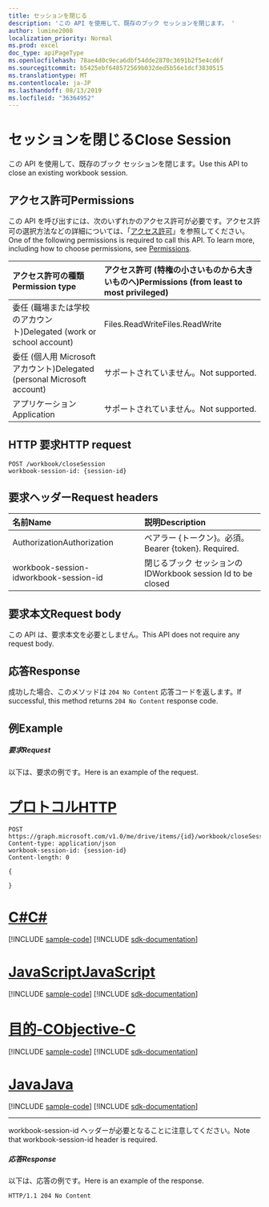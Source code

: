 ```yaml
---
title: セッションを閉じる
description: 'この API を使用して、既存のブック セッションを閉じます。 '
author: lumine2008
localization_priority: Normal
ms.prod: excel
doc_type: apiPageType
ms.openlocfilehash: 78ae4d0c9eca6dbf54dde2870c3691b2f5e4cd6f
ms.sourcegitcommit: b5425ebf648572569b032ded5b56e1dcf3830515
ms.translationtype: MT
ms.contentlocale: ja-JP
ms.lasthandoff: 08/13/2019
ms.locfileid: "36364952"
---
```

# <a name="close-session"></a><span data-ttu-id="acdc8-103">セッションを閉じる</span><span class="sxs-lookup"><span data-stu-id="acdc8-103">Close Session</span></span>

<span data-ttu-id="acdc8-104">この API を使用して、既存のブック セッションを閉じます。</span><span class="sxs-lookup"><span data-stu-id="acdc8-104">Use this API to close an existing workbook session.</span></span> 

## <a name="permissions"></a><span data-ttu-id="acdc8-105">アクセス許可</span><span class="sxs-lookup"><span data-stu-id="acdc8-105">Permissions</span></span>
<span data-ttu-id="acdc8-p101">この API を呼び出すには、次のいずれかのアクセス許可が必要です。アクセス許可の選択方法などの詳細については、「[アクセス許可](/graph/permissions-reference)」を参照してください。</span><span class="sxs-lookup"><span data-stu-id="acdc8-p101">One of the following permissions is required to call this API. To learn more, including how to choose permissions, see [Permissions](/graph/permissions-reference).</span></span>

|<span data-ttu-id="acdc8-108">アクセス許可の種類</span><span class="sxs-lookup"><span data-stu-id="acdc8-108">Permission type</span></span>      | <span data-ttu-id="acdc8-109">アクセス許可 (特権の小さいものから大きいものへ)</span><span class="sxs-lookup"><span data-stu-id="acdc8-109">Permissions (from least to most privileged)</span></span>              |
|:--------------------|:---------------------------------------------------------|
|<span data-ttu-id="acdc8-110">委任 (職場または学校のアカウント)</span><span class="sxs-lookup"><span data-stu-id="acdc8-110">Delegated (work or school account)</span></span> | <span data-ttu-id="acdc8-111">Files.ReadWrite</span><span class="sxs-lookup"><span data-stu-id="acdc8-111">Files.ReadWrite</span></span>    |
|<span data-ttu-id="acdc8-112">委任 (個人用 Microsoft アカウント)</span><span class="sxs-lookup"><span data-stu-id="acdc8-112">Delegated (personal Microsoft account)</span></span> | <span data-ttu-id="acdc8-113">サポートされていません。</span><span class="sxs-lookup"><span data-stu-id="acdc8-113">Not supported.</span></span>    |
|<span data-ttu-id="acdc8-114">アプリケーション</span><span class="sxs-lookup"><span data-stu-id="acdc8-114">Application</span></span> | <span data-ttu-id="acdc8-115">サポートされていません。</span><span class="sxs-lookup"><span data-stu-id="acdc8-115">Not supported.</span></span> |

## <a name="http-request"></a><span data-ttu-id="acdc8-116">HTTP 要求</span><span class="sxs-lookup"><span data-stu-id="acdc8-116">HTTP request</span></span>
<!-- { "blockType": "ignored" } -->
```http
POST /workbook/closeSession
workbook-session-id: {session-id}
```
## <a name="request-headers"></a><span data-ttu-id="acdc8-117">要求ヘッダー</span><span class="sxs-lookup"><span data-stu-id="acdc8-117">Request headers</span></span>
| <span data-ttu-id="acdc8-118">名前</span><span class="sxs-lookup"><span data-stu-id="acdc8-118">Name</span></span>       | <span data-ttu-id="acdc8-119">説明</span><span class="sxs-lookup"><span data-stu-id="acdc8-119">Description</span></span>|
|:---------------|:----------|
| <span data-ttu-id="acdc8-120">Authorization</span><span class="sxs-lookup"><span data-stu-id="acdc8-120">Authorization</span></span>  | <span data-ttu-id="acdc8-p102">ベアラー {トークン}。必須。</span><span class="sxs-lookup"><span data-stu-id="acdc8-p102">Bearer {token}. Required.</span></span> | | <span data-ttu-id="acdc8-123">Workbook-Session-Id</span><span class="sxs-lookup"><span data-stu-id="acdc8-123">Workbook-Session-Id</span></span>  | <span data-ttu-id="acdc8-p103">変更を保持するかどうかを決定するブック セッション ID。省略可能。</span><span class="sxs-lookup"><span data-stu-id="acdc8-p103">Workbook session Id that determines if changes are persisted or not. Optional.</span></span>|
| <span data-ttu-id="acdc8-126">workbook-session-id</span><span class="sxs-lookup"><span data-stu-id="acdc8-126">workbook-session-id</span></span> | <span data-ttu-id="acdc8-127">閉じるブック セッションの ID</span><span class="sxs-lookup"><span data-stu-id="acdc8-127">Workbook session Id to be closed</span></span> |

## <a name="request-body"></a><span data-ttu-id="acdc8-128">要求本文</span><span class="sxs-lookup"><span data-stu-id="acdc8-128">Request body</span></span>
<span data-ttu-id="acdc8-129">この API は、要求本文を必要としません。</span><span class="sxs-lookup"><span data-stu-id="acdc8-129">This API does not require any request body.</span></span>

## <a name="response"></a><span data-ttu-id="acdc8-130">応答</span><span class="sxs-lookup"><span data-stu-id="acdc8-130">Response</span></span>

<span data-ttu-id="acdc8-131">成功した場合、このメソッドは `204 No Content` 応答コードを返します。</span><span class="sxs-lookup"><span data-stu-id="acdc8-131">If successful, this method returns `204 No Content` response code.</span></span>

## <a name="example"></a><span data-ttu-id="acdc8-132">例</span><span class="sxs-lookup"><span data-stu-id="acdc8-132">Example</span></span>
##### <a name="request"></a><span data-ttu-id="acdc8-133">要求</span><span class="sxs-lookup"><span data-stu-id="acdc8-133">Request</span></span>
<span data-ttu-id="acdc8-134">以下は、要求の例です。</span><span class="sxs-lookup"><span data-stu-id="acdc8-134">Here is an example of the request.</span></span>

# <a name="httptabhttp"></a>[<span data-ttu-id="acdc8-135">プロトコル</span><span class="sxs-lookup"><span data-stu-id="acdc8-135">HTTP</span></span>](#tab/http)
<!-- {
  "blockType": "request",
  "name": "close_excel_session"
}-->
```http
POST https://graph.microsoft.com/v1.0/me/drive/items/{id}/workbook/closeSession
Content-type: application/json
workbook-session-id: {session-id}
Content-length: 0

{

}
```
# <a name="ctabcsharp"></a>[<span data-ttu-id="acdc8-136">C#</span><span class="sxs-lookup"><span data-stu-id="acdc8-136">C#</span></span>](#tab/csharp)
[!INCLUDE [sample-code](../includes/snippets/csharp/close-excel-session-csharp-snippets.md)]
[!INCLUDE [sdk-documentation](../includes/snippets/snippets-sdk-documentation-link.md)]

# <a name="javascripttabjavascript"></a>[<span data-ttu-id="acdc8-137">JavaScript</span><span class="sxs-lookup"><span data-stu-id="acdc8-137">JavaScript</span></span>](#tab/javascript)
[!INCLUDE [sample-code](../includes/snippets/javascript/close-excel-session-javascript-snippets.md)]
[!INCLUDE [sdk-documentation](../includes/snippets/snippets-sdk-documentation-link.md)]

# <a name="objective-ctabobjc"></a>[<span data-ttu-id="acdc8-138">目的-C</span><span class="sxs-lookup"><span data-stu-id="acdc8-138">Objective-C</span></span>](#tab/objc)
[!INCLUDE [sample-code](../includes/snippets/objc/close-excel-session-objc-snippets.md)]
[!INCLUDE [sdk-documentation](../includes/snippets/snippets-sdk-documentation-link.md)]

# <a name="javatabjava"></a>[<span data-ttu-id="acdc8-139">Java</span><span class="sxs-lookup"><span data-stu-id="acdc8-139">Java</span></span>](#tab/java)
[!INCLUDE [sample-code](../includes/snippets/java/close-excel-session-java-snippets.md)]
[!INCLUDE [sdk-documentation](../includes/snippets/snippets-sdk-documentation-link.md)]

---


<span data-ttu-id="acdc8-140">workbook-session-id ヘッダーが必要となることに注意してください。</span><span class="sxs-lookup"><span data-stu-id="acdc8-140">Note that workbook-session-id header is required.</span></span> 


##### <a name="response"></a><span data-ttu-id="acdc8-141">応答</span><span class="sxs-lookup"><span data-stu-id="acdc8-141">Response</span></span>
<span data-ttu-id="acdc8-142">以下は、応答の例です。</span><span class="sxs-lookup"><span data-stu-id="acdc8-142">Here is an example of the response.</span></span> 

<!-- {
  "blockType": "response",
  "truncated": true
} -->
```http
HTTP/1.1 204 No Content
```

<!-- {
  "type": "#page.annotation",
  "suppressions": [
    "Warning: close_excel_session//api-reference/v1.0/api/workbook-closesession.md:
      Request includes a non-standard header: workbook-session-id"
  ]
}-->
